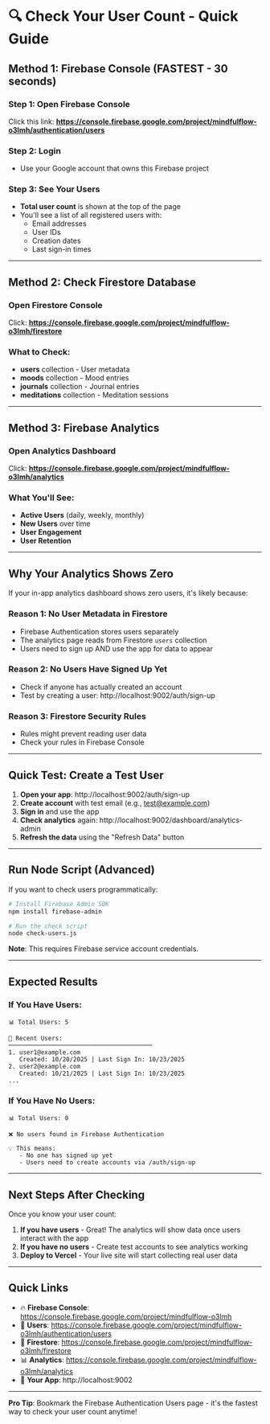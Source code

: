 # 🔍 Check Your User Count - Quick Guide

## Method 1: Firebase Console (FASTEST - 30 seconds)

### Step 1: Open Firebase Console
Click this link: **https://console.firebase.google.com/project/mindfulflow-o3lmh/authentication/users**

### Step 2: Login
- Use your Google account that owns this Firebase project

### Step 3: See Your Users
- **Total user count** is shown at the top of the page
- You'll see a list of all registered users with:
  - Email addresses
  - User IDs
  - Creation dates
  - Last sign-in times

---

## Method 2: Check Firestore Database

### Open Firestore Console
Click: **https://console.firebase.google.com/project/mindfulflow-o3lmh/firestore**

### What to Check:
- **users** collection - User metadata
- **moods** collection - Mood entries
- **journals** collection - Journal entries
- **meditations** collection - Meditation sessions

---

## Method 3: Firebase Analytics

### Open Analytics Dashboard
Click: **https://console.firebase.google.com/project/mindfulflow-o3lmh/analytics**

### What You'll See:
- **Active Users** (daily, weekly, monthly)
- **New Users** over time
- **User Engagement**
- **User Retention**

---

## Why Your Analytics Shows Zero

If your in-app analytics dashboard shows zero users, it's likely because:

### Reason 1: No User Metadata in Firestore
- Firebase Authentication stores users separately
- The analytics page reads from Firestore `users` collection
- Users need to sign up AND use the app for data to appear

### Reason 2: No Users Have Signed Up Yet
- Check if anyone has actually created an account
- Test by creating a user: http://localhost:9002/auth/sign-up

### Reason 3: Firestore Security Rules
- Rules might prevent reading user data
- Check your rules in Firebase Console

---

## Quick Test: Create a Test User

1. **Open your app**: http://localhost:9002/auth/sign-up
2. **Create account** with test email (e.g., test@example.com)
3. **Sign in** and use the app
4. **Check analytics** again: http://localhost:9002/dashboard/analytics-admin
5. **Refresh the data** using the "Refresh Data" button

---

## Run Node Script (Advanced)

If you want to check users programmatically:

```bash
# Install Firebase Admin SDK
npm install firebase-admin

# Run the check script
node check-users.js
```

**Note**: This requires Firebase service account credentials.

---

## Expected Results

### If You Have Users:
```
📊 Total Users: 5

👥 Recent Users:
────────────────────────────────────────
1. user1@example.com
   Created: 10/20/2025 | Last Sign In: 10/23/2025
2. user2@example.com
   Created: 10/21/2025 | Last Sign In: 10/23/2025
...
```

### If You Have No Users:
```
📊 Total Users: 0

❌ No users found in Firebase Authentication

💡 This means:
   - No one has signed up yet
   - Users need to create accounts via /auth/sign-up
```

---

## Next Steps After Checking

Once you know your user count:

1. **If you have users** - Great! The analytics will show data once users interact with the app
2. **If you have no users** - Create test accounts to see analytics working
3. **Deploy to Vercel** - Your live site will start collecting real user data

---

## Quick Links

- 🔥 **Firebase Console**: https://console.firebase.google.com/project/mindfulflow-o3lmh
- 👤 **Users**: https://console.firebase.google.com/project/mindfulflow-o3lmh/authentication/users
- 💾 **Firestore**: https://console.firebase.google.com/project/mindfulflow-o3lmh/firestore
- 📊 **Analytics**: https://console.firebase.google.com/project/mindfulflow-o3lmh/analytics
- 📱 **Your App**: http://localhost:9002

---

**Pro Tip**: Bookmark the Firebase Authentication Users page - it's the fastest way to check your user count anytime!

